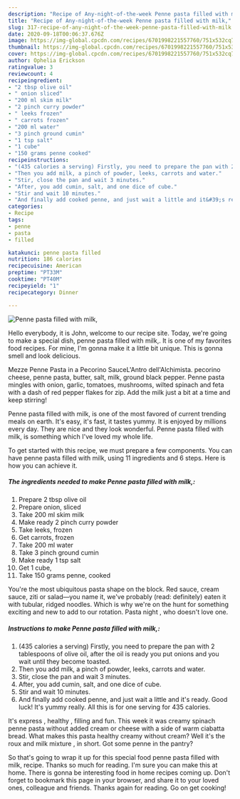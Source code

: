 ```yaml
---
description: "Recipe of Any-night-of-the-week Penne pasta filled with milk,"
title: "Recipe of Any-night-of-the-week Penne pasta filled with milk,"
slug: 317-recipe-of-any-night-of-the-week-penne-pasta-filled-with-milk
date: 2020-09-18T00:06:37.676Z
image: https://img-global.cpcdn.com/recipes/6701998221557760/751x532cq70/penne-pasta-filled-with-milk-recipe-main-photo.jpg
thumbnail: https://img-global.cpcdn.com/recipes/6701998221557760/751x532cq70/penne-pasta-filled-with-milk-recipe-main-photo.jpg
cover: https://img-global.cpcdn.com/recipes/6701998221557760/751x532cq70/penne-pasta-filled-with-milk-recipe-main-photo.jpg
author: Ophelia Erickson
ratingvalue: 3
reviewcount: 4
recipeingredient:
- "2 tbsp olive oil"
- " onion sliced"
- "200 ml skim milk"
- "2 pinch curry powder"
- " leeks frozen"
- " carrots frozen"
- "200 ml water"
- "3 pinch ground cumin"
- "1 tsp salt"
- "1 cube"
- "150 grams penne cooked"
recipeinstructions:
- "(435 calories a serving) Firstly, you need to prepare the pan with 2 tablespoons of olive oil, after the oil is ready you put onions and you wait until they become toasted."
- "Then you add milk, a pinch of powder, leeks, carrots and water."
- "Stir, close the pan and wait 3 minutes."
- "After, you add cumin, salt, and one dice of cube."
- "Stir and wait 10 minutes."
- "And finally add cooked penne, and just wait a little and it&#39;s ready. Good luck! It&#39;s yummy really. All this is for one serving for 435 calories."
categories:
- Recipe
tags:
- penne
- pasta
- filled

katakunci: penne pasta filled 
nutrition: 186 calories
recipecuisine: American
preptime: "PT33M"
cooktime: "PT40M"
recipeyield: "1"
recipecategory: Dinner

---
```



![Penne pasta filled with milk,](https://img-global.cpcdn.com/recipes/6701998221557760/751x532cq70/penne-pasta-filled-with-milk-recipe-main-photo.jpg)

Hello everybody, it is John, welcome to our recipe site. Today, we're going to make a special dish, penne pasta filled with milk,. It is one of my favorites food recipes. For mine, I'm gonna make it a little bit unique. This is gonna smell and look delicious.

Mezze Penne Pasta in a Pecorino SauceL&#39;Antro dell&#39;Alchimista. pecorino cheese, penne pasta, butter, salt, milk, ground black pepper. Penne pasta mingles with onion, garlic, tomatoes, mushrooms, wilted spinach and feta with a dash of red pepper flakes for zip. Add the milk just a bit at a time and keep stirring!

Penne pasta filled with milk, is one of the most favored of current trending meals on earth. It's easy, it's fast, it tastes yummy. It is enjoyed by millions every day. They are nice and they look wonderful. Penne pasta filled with milk, is something which I've loved my whole life.


To get started with this recipe, we must prepare a few components. You can have penne pasta filled with milk, using 11 ingredients and 6 steps. Here is how you can achieve it.

<!--inarticleads1-->

##### The ingredients needed to make Penne pasta filled with milk,:

1. Prepare 2 tbsp olive oil
1. Prepare  onion, sliced
1. Take 200 ml skim milk
1. Make ready 2 pinch curry powder
1. Take  leeks, frozen
1. Get  carrots, frozen
1. Take 200 ml water
1. Take 3 pinch ground cumin
1. Make ready 1 tsp salt
1. Get 1 cube,
1. Take 150 grams penne, cooked


You&#39;re the most ubiquitous pasta shape on the block. Red sauce, cream sauce, ziti or salad—you name it, we&#39;ve probably (read: definitely) eaten it with tubular, ridged noodles. Which is why we&#39;re on the hunt for something exciting and new to add to our rotation. Pasta night , who doesn&#39;t love one. 

<!--inarticleads2-->

##### Instructions to make Penne pasta filled with milk,:

1. (435 calories a serving) Firstly, you need to prepare the pan with 2 tablespoons of olive oil, after the oil is ready you put onions and you wait until they become toasted.
1. Then you add milk, a pinch of powder, leeks, carrots and water.
1. Stir, close the pan and wait 3 minutes.
1. After, you add cumin, salt, and one dice of cube.
1. Stir and wait 10 minutes.
1. And finally add cooked penne, and just wait a little and it&#39;s ready. Good luck! It&#39;s yummy really. All this is for one serving for 435 calories.


It&#39;s express , healthy , filling and fun. This week it was creamy spinach penne pasta without added cream or cheese with a side of warm ciabatta bread. What makes this pasta healthy creamy without cream? Well it&#39;s the roux and milk mixture , in short. Got some penne in the pantry? 

So that's going to wrap it up for this special food penne pasta filled with milk, recipe. Thanks so much for reading. I'm sure you can make this at home. There is gonna be interesting food in home recipes coming up. Don't forget to bookmark this page in your browser, and share it to your loved ones, colleague and friends. Thanks again for reading. Go on get cooking!
